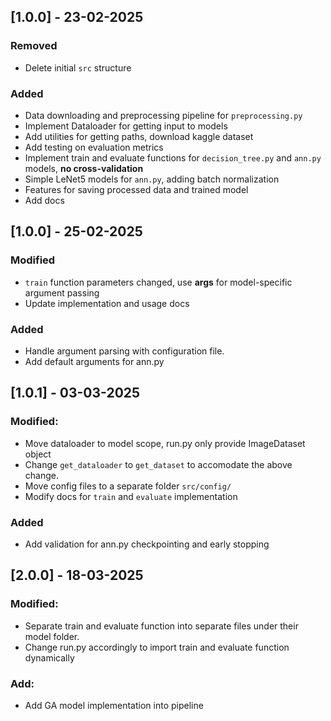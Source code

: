## [1.0.0] - 23-02-2025
### Removed
- Delete initial `src` structure

### Added
- Data downloading and preprocessing pipeline for `preprocessing.py`
- Implement Dataloader for getting input to models
- Add utilities for getting paths, download kaggle dataset
- Add testing on evaluation metrics
- Implement train and evaluate functions for `decision_tree.py` and `ann.py` models, **no cross-validation**
- Simple LeNet5 models for `ann.py`, adding batch normalization 
- Features for saving processed data and trained model
- Add docs

## [1.0.0] - 25-02-2025
### Modified
- `train` function parameters changed, use **args** for model-specific argument passing
- Update implementation and usage docs

### Added
- Handle argument parsing with configuration file.
- Add default arguments for ann.py

## [1.0.1] - 03-03-2025
### Modified: 
- Move dataloader to model scope, run.py only provide ImageDataset object
- Change `get_dataloader` to `get_dataset` to accomodate the above change.
- Move config files to a separate folder `src/config/`
- Modify docs for `train` and `evaluate` implementation

### Added
- Add validation for ann.py checkpointing and early stopping

## [2.0.0] - 18-03-2025
### Modified:
- Separate train and evaluate function into separate files under their model folder.
- Change run.py accordingly to import train and evaluate function dynamically

### Add:
- Add GA model implementation into pipeline